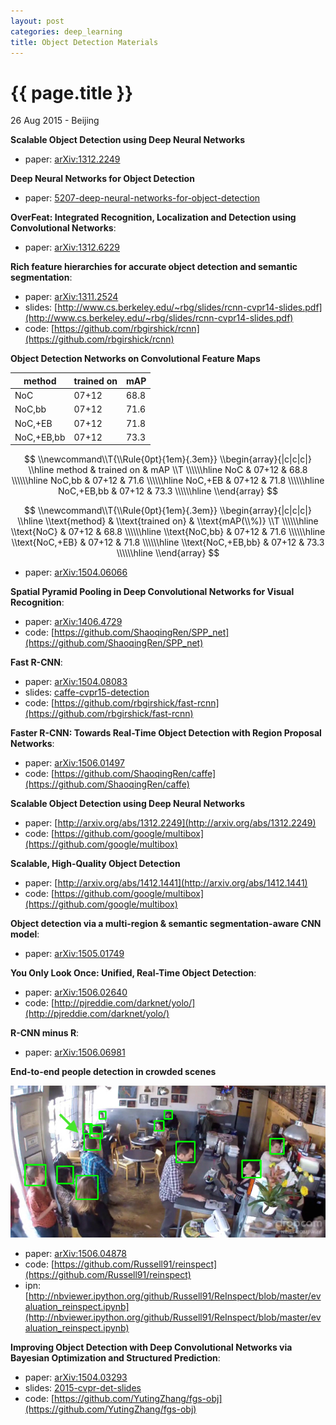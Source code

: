 ```yaml
---
layout: post
categories: deep_learning
title: Object Detection Materials
---
```


{{ page.title }}
================

<p class="meta">26 Aug 2015 - Beijing</p>

**Scalable Object Detection using Deep Neural Networks**

- paper: [arXiv:1312.2249](http://arxiv.org/abs/1312.2249)

**Deep Neural Networks for Object Detection**

- paper: [5207-deep-neural-networks-for-object-detection](http://papers.nips.cc/paper/5207-deep-neural-networks-for-object-detection.pdf)

**OverFeat: Integrated Recognition, Localization and Detection using Convolutional Networks**:

- paper: [arXiv:1312.6229](http://arxiv.org/abs/1312.6229)

**Rich feature hierarchies for accurate object detection and semantic segmentation**:

- paper: [arXiv:1311.2524](http://arxiv.org/abs/1311.2524)
- slides: [http://www.cs.berkeley.edu/~rbg/slides/rcnn-cvpr14-slides.pdf](http://www.cs.berkeley.edu/~rbg/slides/rcnn-cvpr14-slides.pdf)
- code: [https://github.com/rbgirshick/rcnn](https://github.com/rbgirshick/rcnn)

**Object Detection Networks on Convolutional Feature Maps**

| method     | trained on | mAP  |
| ---------- | ---------- | ---- |
| NoC        | 07+12      | 68.8 |
| NoC,bb     | 07+12      | 71.6 |
| NoC,+EB    | 07+12      | 71.8 |
| NoC,+EB,bb | 07+12      | 73.3 |

$$
\\newcommand\\T{\\Rule{0pt}{1em}{.3em}}
\\begin{array}{|c|c|c|}
\\hline method & trained on & mAP \\T \\\\\\hline
  NoC         & 07+12 & 68.8 \\\\\\hline
  NoC,bb      & 07+12 & 71.6 \\\\\\hline
  NoC,+EB     & 07+12 & 71.8 \\\\\\hline
  NoC,+EB,bb  & 07+12 & 73.3 \\\\\\hline
\\end{array}
$$

$$
\\newcommand\\T{\\Rule{0pt}{1em}{.3em}}
\\begin{array}{|c|c|c|}
\\hline
  \\text{method}      & \\text{trained on}  & \\text{mAP(\\%)} \\T \\\\\\hline
  \\text{NoC}         & 07+12         & 68.8 \\\\\\hline
  \\text{NoC,bb}      & 07+12         & 71.6 \\\\\\hline
  \\text{NoC,+EB}     & 07+12         & 71.8 \\\\\\hline
  \\text{NoC,+EB,bb}  & 07+12         & 73.3 \\\\\\hline
\\end{array}
$$

- paper: [arXiv:1504.06066](http://arxiv.org/abs/1504.06066)

**Spatial Pyramid Pooling in Deep Convolutional Networks for Visual Recognition**:

- paper: [arXiv:1406.4729](http://arxiv.org/abs/1406.4729)
- code: [https://github.com/ShaoqingRen/SPP_net](https://github.com/ShaoqingRen/SPP_net)

**Fast R-CNN**:

- paper: [arXiv:1504.08083](http://arxiv.org/abs/1504.08083)
- slides: [caffe-cvpr15-detection](http://tutorial.caffe.berkeleyvision.org/caffe-cvpr15-detection.pdf)
- code: [https://github.com/rbgirshick/fast-rcnn](https://github.com/rbgirshick/fast-rcnn)

**Faster R-CNN: Towards Real-Time Object Detection with Region Proposal Networks**:

- paper: [arXiv:1506.01497](http://arxiv.org/abs/1506.01497)
- code: [https://github.com/ShaoqingRen/caffe](https://github.com/ShaoqingRen/caffe)

**Scalable Object Detection using Deep Neural Networks**

- paper: [http://arxiv.org/abs/1312.2249](http://arxiv.org/abs/1312.2249)
- code: [https://github.com/google/multibox](https://github.com/google/multibox)

**Scalable, High-Quality Object Detection**

- paper: [http://arxiv.org/abs/1412.1441](http://arxiv.org/abs/1412.1441)
- code: [https://github.com/google/multibox](https://github.com/google/multibox)

**Object detection via a multi-region & semantic segmentation-aware CNN model**:

- paper: [arXiv:1505.01749](http://arxiv.org/abs/1505.01749)

**You Only Look Once: Unified, Real-Time Object Detection**:

- paper: [arXiv:1506.02640](http://arxiv.org/abs/1506.02640)
- code: [http://pjreddie.com/darknet/yolo/](http://pjreddie.com/darknet/yolo/)

**R-CNN minus R**:

- paper: [arXiv:1506.06981](http://arxiv.org/abs/1506.06981)

**End-to-end people detection in crowded scenes**

<img src="/assets/object-detection-materials/end_to_end_people_detection_in_crowded_scenes.jpg"/>

- paper: [arXiv:1506.04878](http://arxiv.org/abs/1506.04878)
- code: [https://github.com/Russell91/reinspect](https://github.com/Russell91/reinspect)
- ipn: [http://nbviewer.ipython.org/github/Russell91/ReInspect/blob/master/evaluation_reinspect.ipynb](http://nbviewer.ipython.org/github/Russell91/ReInspect/blob/master/evaluation_reinspect.ipynb)

**Improving Object Detection with Deep Convolutional Networks via Bayesian Optimization
and Structured Prediction**:

- paper: [arXiv:1504.03293](http://arxiv.org/abs/1504.03293)
- slides: [2015-cvpr-det-slides](http://www.ytzhang.net/files/publications/2015-cvpr-det-slides.pdf)
- code: [https://github.com/YutingZhang/fgs-obj](https://github.com/YutingZhang/fgs-obj)
